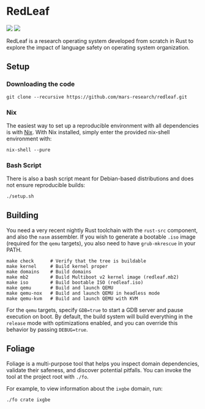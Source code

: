 # RedLeaf

![](https://github.com/mars-research/redleaf/workflows/build/badge.svg)
![](https://github.com/mars-research/redleaf/workflows/test/badge.svg)

RedLeaf is a research operating system developed from scratch in Rust to explore the impact of language safety on operating system organization.

## Setup

### Downloading the code
```
git clone --recursive https://github.com/mars-research/redleaf.git
```

### Nix

The easiest way to set up a reproducible environment with all dependencies is with [Nix](https://nixos.org/download.html).
With Nix installed, simply enter the provided nix-shell environment with:

```
nix-shell --pure
```

### Bash Script

There is also a bash script meant for Debian-based distributions and does not ensure reproducible builds:

``` bash
./setup.sh
```

## Building

You need a very recent nightly Rust toolchain with the `rust-src` component, and also the `nasm` assembler.
If you wish to generate a bootable `.iso` image (required for the `qemu` targets), you also need to have `grub-mkrescue` in your PATH.

```
make check      # Verify that the tree is buildable
make kernel     # Build kernel proper
make domains    # Build domains
make mb2        # Build Multiboot v2 kernel image (redleaf.mb2)
make iso        # Build bootable ISO (redleaf.iso)
make qemu       # Build and launch QEMU
make qemu-nox   # Build and launch QEMU in headless mode
make qemu-kvm   # Build and launch QEMU with KVM
```

For the `qemu` targets, specify `GDB=true` to start a GDB server and pause execution on boot.
By default, the build system will build everything in the `release` mode with optimizations enabled, and you can override this behavior by passing `DEBUG=true`.

## Foliage

Foliage is a multi-purpose tool that helps you inspect domain dependencies, validate their safeness, and discover potential pitfalls.
You can invoke the tool at the project root with `./fo`.

For example, to view information about the `ixgbe` domain, run:
```
./fo crate ixgbe
```
